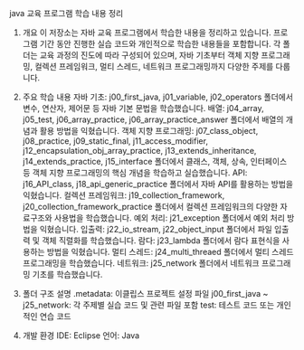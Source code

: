 java 교육 프로그램 학습 내용 정리
1. 개요
이 저장소는 자바 교육 프로그램에서 학습한 내용을 정리하고 있습니다.
프로그램 기간 동안 진행한 실습 코드와 개인적으로 학습한 내용들을 포함합니다.
각 폴더는 교육 과정의 진도에 따라 구성되어 있으며, 자바 기초부터 객체 지향 프로그래밍, 컬렉션 프레임워크, 멀티 스레드, 네트워크 프로그래밍까지 다양한 주제를 다룹니다.

3. 주요 학습 내용
자바 기초: j00_first_java, j01_variable, j02_operators 폴더에서 변수, 연산자, 제어문 등 자바 기본 문법을 학습했습니다.
배열: j04_array, j05_test, j06_array_practice, j06_array_practice_answer 폴더에서 배열의 개념과 활용 방법을 익혔습니다.
객체 지향 프로그래밍: j07_class_object, j08_practice, j09_static_final, j11_access_modifier, j12_encapsulation_obj_array_practice, j13_extends_inheritance, j14_extends_practice, j15_interface 폴더에서 클래스, 객체, 상속, 인터페이스 등 객체 지향 프로그래밍의 핵심 개념을 학습하고 실습했습니다.
API: j16_API_class, j18_api_generic_practice 폴더에서 자바 API를 활용하는 방법을 익혔습니다.
컬렉션 프레임워크: j19_collection_framework, j20_collection_framework_practice 폴더에서 컬렉션 프레임워크의 다양한 자료구조와 사용법을 학습했습니다.
예외 처리: j21_exception 폴더에서 예외 처리 방법을 익혔습니다.
입출력: j22_io_stream, j22_object_input 폴더에서 파일 입출력 및 객체 직렬화를 학습했습니다.
람다: j23_lambda 폴더에서 람다 표현식을 사용하는 방법을 익혔습니다.
멀티 스레드: j24_multi_threaed 폴더에서 멀티 스레드 프로그래밍을 학습했습니다.
네트워크: j25_network 폴더에서 네트워크 프로그래밍 기초를 학습했습니다.
4. 폴더 구조 설명
.metadata: 이클립스 프로젝트 설정 파일
j00_first_java ~ j25_network: 각 주제별 실습 코드 및 관련 파일 포함
test: 테스트 코드 또는 개인적인 연습 코드
5. 개발 환경
IDE: Eclipse
언어: Java
